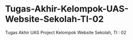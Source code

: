 # Tugas-Akhir-Kelompok-UAS-Website-Sekolah-TI-02
Tugas Akhir UAS Project Kelompok Website Sekolah, TI : 02
